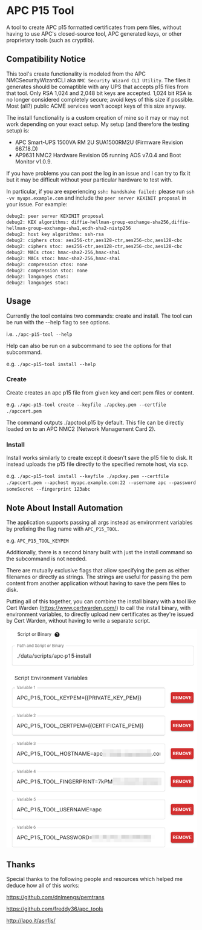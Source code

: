 # APC P15 Tool
A tool to create APC p15 formatted certificates from pem files, without
having to use APC's closed-source tool, APC generated keys, or other 
proprietary tools (such as cryptlib).

## Compatibility Notice

This tool's create functionality is modeled from the APC NMCSecurityWizardCLI 
aka `NMC Security Wizard CLI Utility`. The files it generates should be 
comaptible with any UPS that accepts p15 files from that tool. Only RSA 1,024
and 2,048 bit keys are accepted. 1,024 bit RSA is no longer considered 
completely secure; avoid keys of this size if possible. Most (all?) public 
ACME services won't accept keys of this size anyway.

The install functionality is a custom creation of mine so it may or may not 
work depending on your exact setup. My setup (and therefore the testing 
setup) is:
- APC Smart-UPS 1500VA RM 2U SUA1500RM2U (Firmware Revision 667.18.D)
- AP9631 NMC2 Hardware Revision 05 running AOS v7.0.4 and Boot Monitor 
  v1.0.9.

If you have problems you can post the log in an issue and I can try to fix it
but it may be difficult without your particular hardware to test with.

In particular, if you are experiencing `ssh: handshake failed:` please run 
`ssh -vv myups.example.com` and include the `peer server KEXINIT proposal`
in your issue. For example:

```
debug2: peer server KEXINIT proposal
debug2: KEX algorithms: diffie-hellman-group-exchange-sha256,diffie-hellman-group-exchange-sha1,ecdh-sha2-nistp256
debug2: host key algorithms: ssh-rsa
debug2: ciphers ctos: aes256-ctr,aes128-ctr,aes256-cbc,aes128-cbc
debug2: ciphers stoc: aes256-ctr,aes128-ctr,aes256-cbc,aes128-cbc
debug2: MACs ctos: hmac-sha2-256,hmac-sha1
debug2: MACs stoc: hmac-sha2-256,hmac-sha1
debug2: compression ctos: none
debug2: compression stoc: none
debug2: languages ctos:
debug2: languages stoc:
```

## Usage

Currently the tool contains two commands: create and install. The tool 
can be run with the --help flag to see options.

i.e. `./apc-p15-tool --help`

Help can also be run on a subcommand to see the options for that 
subcommand.

e.g. `./apc-p15-tool install --help`

### Create

Create creates an apc p15 file from given key and cert pem files or 
content.

e.g. `./apc-p15-tool create --keyfile ./apckey.pem --certfile ./apccert.pem`

The command outputs ./apctool.p15 by default. This file can be 
directly loaded on to an APC NMC2 (Network Management Card 2).

### Install

Install works similarly to create except it doesn't save the p15 file 
to disk. It instead uploads the p15 file directly to the specified 
remote host, via scp.

e.g. `./apc-p15-tool install --keyfile ./apckey.pem --certfile ./apccert.pem --apchost myapc.example.com:22 --username apc --password someSecret --fingerprint 123abc`

## Note About Install Automation

The application supports passing all args instead as environment 
variables by prefixing the flag name with `APC_P15_TOOL`. 

e.g. `APC_P15_TOOL_KEYPEM`

Additionally, there is a second binary built with just the install
command so the subcommand is not needed.

There are mutually exclusive flags that allow specifying the pem 
as either filenames or directly as strings. The strings are useful 
for passing the pem content from another application without having 
to save the pem files to disk.

Putting all of this together, you can combine the install binary with 
a tool like Cert Warden (https://www.certwarden.com/) to call the 
install binary, with environment variables, to directly upload new 
certificates as they're issued by Cert Warden, without having to write a 
separate script.

![Cert Warden with APC P15 Tool](https://raw.githubusercontent.com/gregtwallace/apc-p15-tool/main/img/apc-p15-tool.png)

## Thanks

Special thanks to the following people and resources which helped me 
deduce how all of this works:

https://github.com/dnlmengs/pemtrans

https://github.com/freddy36/apc_tools

http://lapo.it/asn1js/
